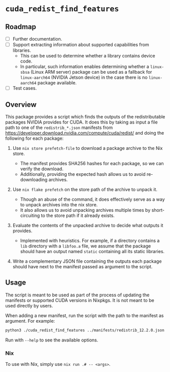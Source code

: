 # `cuda_redist_find_features`

## Roadmap

- [ ] Further documentation.
- [ ] Support extracting information about supported capabilities from libraries.
  - This can be used to determine whether a library contains device code.
  - In particular, such information enables determining whether a `linux-sbsa` (Linux ARM server) package can be used as a fallback for `linux-aarch64` (NVIDIA Jetson device) in the case there is no `linux-aarch64` package available.
- [ ] Test cases.

## Overview

This package provides a script which finds the outputs of the redistributable packages NVIDIA provides for CUDA. It does this by taking as input a file path to one of the `redistrib_*.json` manifests from <https://developer.download.nvidia.com/compute/cuda/redist/> and doing the following for each package:

1. Use `nix store prefetch-file` to download a package archive to the Nix store.

   - The manifest provides SHA256 hashes for each package, so we can verify the download.
   - Additionally, providing the expected hash allows us to avoid re-downloading archives.

2. Use `nix flake prefetch` on the store path of the archive to unpack it.

   - Though an abuse of the command, it does effectively serve as a way to unpack archives into the nix store.
   - It also allows us to avoid unpacking archives multiple times by short-circuiting to the store path if it already exists.

3. Evaluate the contents of the unpacked archive to decide what outputs it provides.

   - Implemented with heuristics. For example, if a directory contains a `lib` directory with a `libfoo.a` file, we assume that the package should have an output named `static` containing all its static libraries.

4. Write a complementary JSON file containing the outputs each package should have next to the manifest passed as argument to the script.

## Usage

The script is meant to be used as part of the process of updating the manifests or supported CUDA versions in Nixpkgs. It is not meant to be used directly by users.

When adding a new manifest, run the script with the path to the manifest as argument. For example:

```bash
python3 ./cuda_redist_find_features ../manifests/redistrib_12.2.0.json
```

Run with `--help` to see the available options.

### Nix

To use with Nix, simply use `nix run .# -- <args>`.
